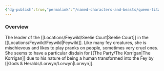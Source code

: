 ```yaml
---
{"dg-publish":true,"permalink":"/named-characters-and-beasts/queen-titania/","tags":["NPC"],"noteIcon":"","created":"2024-12-06T19:03:42.377+00:00","updated":"2024-12-31T20:03:04.168+00:00"}
---
```



### Overview
The leader of the [[Locations/Feywild/Seelie Court\|Seelie Court]] in the [[Locations/Feywild/Feywild\|Feywild]]. Like many fey creatures, she is mischievous and likes to play pranks on people, sometimes very cruel ones. She seems to have a particular disdain for [[The Party/The Korrigan\|The Korrigan]] due to his nature of being a human transformed into the Fey by [[Gods & Heralds/Lorwyn/Lorwyn\|Lorwyn]].

